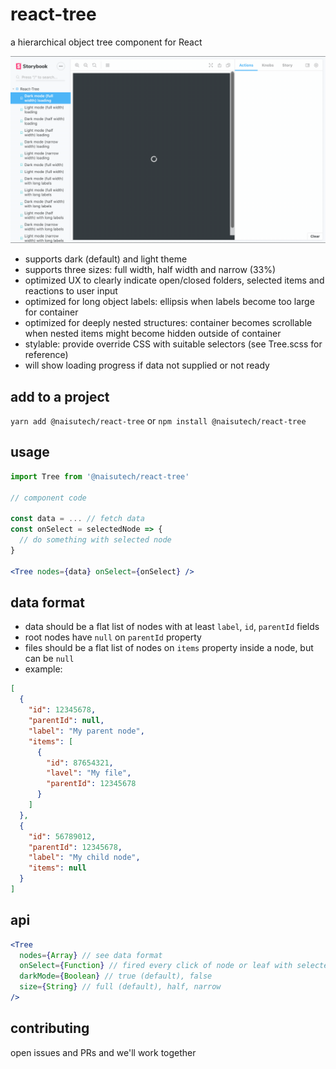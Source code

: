 # react-tree

a hierarchical object tree component for React

![demo](./stories/demo/react-tree-demo.gif)

- supports dark (default) and light theme
- supports three sizes: full width, half width and narrow (33%)
- optimized UX to clearly indicate open/closed folders, selected items and reactions to user input
- optimized for long object labels: ellipsis when labels become too large for container
- optimized for deeply nested structures: container becomes scrollable when nested items might become hidden outside of container
- stylable: provide override CSS with suitable selectors (see Tree.scss for reference)
- will show loading progress if data not supplied or not ready

## add to a project

`yarn add @naisutech/react-tree` or `npm install @naisutech/react-tree`

## usage

```jsx
import Tree from '@naisutech/react-tree'

// component code

const data = ... // fetch data
const onSelect = selectedNode => {
  // do something with selected node
}

<Tree nodes={data} onSelect={onSelect} />
```

## data format

- data should be a flat list of nodes with at least `label`, `id`, `parentId` fields
- root nodes have `null` on `parentId` property
- files should be a flat list of nodes on `items` property inside a node, but can be `null`
- example:

```json
[
  {
    "id": 12345678,
    "parentId": null,
    "label": "My parent node",
    "items": [
      {
        "id": 87654321,
        "lavel": "My file",
        "parentId": 12345678
      }
    ]
  },
  {
    "id": 56789012,
    "parentId": 12345678,
    "label": "My child node",
    "items": null
  }
]
```

## api

```jsx
<Tree
  nodes={Array} // see data format
  onSelect={Function} // fired every click of node or leaf with selected item as argument
  darkMode={Boolean} // true (default), false
  size={String} // full (default), half, narrow
/>
```

## contributing

open issues and PRs and we'll work together
